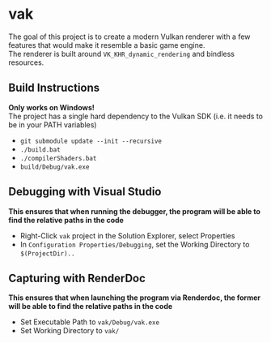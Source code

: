 # vak
The goal of this project is to create a modern Vulkan renderer with a few features that would make it resemble a basic game engine. <br>
The renderer is built around `VK_KHR_dynamic_rendering` and bindless resources.

## Build Instructions
**Only works on Windows!** <br>
The project has a single hard dependency to the Vulkan SDK (i.e. it needs to be in your PATH variables)
- `git submodule update --init --recursive`
- `./build.bat`
- `./compilerShaders.bat`
- `build/Debug/vak.exe`

## Debugging with Visual Studio
**This ensures that when running the debugger, the program will be able to find the relative paths in the code**
- Right-Click `vak` project in the Solution Explorer, select Properties
- In `Configuration Properties/Debugging`, set the Working Directory to `$(ProjectDir)..`

## Capturing with RenderDoc
**This ensures that when launching the program via Renderdoc, the former will be able to find the relative paths in the code**
- Set Executable Path to `vak/Debug/vak.exe`
- Set Working Directory to `vak/`
